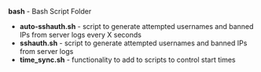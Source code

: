 <b>bash</b> - Bash Script Folder<br>
- <B>auto-sshauth.sh</B> - script to generate attempted usernames and banned IPs from server logs every X seconds<br>
- <B>sshauth.sh</B> - script to generate attempted usernames and banned IPs from server logs<br>
- <B>time_sync.sh</B> - functionality to add to scripts to control start times<br>
<br>
